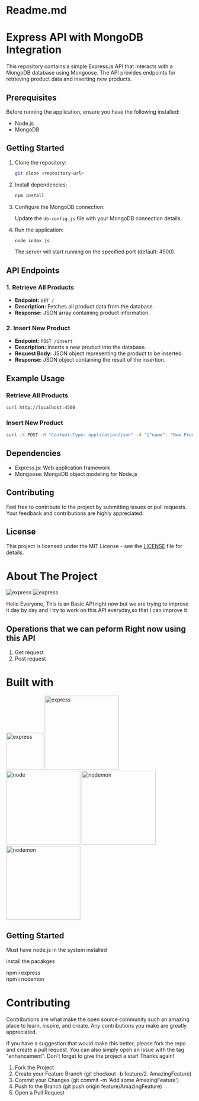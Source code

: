 # Readme.md

# Express API with MongoDB Integration

This repository contains a simple Express.js API that interacts with a MongoDB database using Mongoose. The API provides endpoints for retrieving product data and inserting new products.

## Prerequisites

Before running the application, ensure you have the following installed:

- Node.js
- MongoDB

## Getting Started

1. Clone the repository:

   ```bash
   git clone <repository-url>
   ```

2. Install dependencies:

   ```bash
   npm install
   ```

3. Configure the MongoDB connection:

   Update the `db-config.js` file with your MongoDB connection details.

4. Run the application:

   ```bash
   node index.js
   ```

   The server will start running on the specified port (default: 4500).

## API Endpoints

### 1. Retrieve All Products

- **Endpoint:** `GET /`
- **Description:** Fetches all product data from the database.
- **Response:** JSON array containing product information.

### 2. Insert New Product

- **Endpoint:** `POST /insert`
- **Description:** Inserts a new product into the database.
- **Request Body:** JSON object representing the product to be inserted.
- **Response:** JSON object containing the result of the insertion.

## Example Usage

### Retrieve All Products

```bash
curl http://localhost:4500
```

### Insert New Product

```bash
curl -X POST -H "Content-Type: application/json" -d '{"name": "New Product", "price": 29.99, "category": "Electronics"}' http://localhost:4500/insert
```

## Dependencies

- Express.js: Web application framework
- Mongoose: MongoDB object modeling for Node.js

## Contributing

Feel free to contribute to the project by submitting issues or pull requests. Your feedback and contributions are highly appreciated.

## License

This project is licensed under the MIT License - see the [LICENSE](LICENSE) file for details.   

# About The Project

<img src="./images/Quote-API JSON-Insert.png" alt="express">
<img src="./images/Quote-API JSON.png" alt="express">


Hello Everyone,
This is an Basic API right now but we are trying to improve it day by day and I try to work on this API everyday,so that I can improve it.

<h2>Operations that we can peform Right now using this API</h2>

1. Get request
2. Post request

# Built with
<img src="./svg/love.svg" alt="express" width="100" height="100">


<img src="./svg/express.svg" alt="express" width="200" height="">

<img src="./svg/node.svg" alt="node" width="200" height="">

<img src="./svg/nodemon.svg" alt="nodemon" width="200" height="">


<img src="./svg/mongodb.svg" alt="nodemon" width="200" height="">


<h2>Getting Started</h2>

Must have node.js in the system installed

install the pacakges

npm i express
<br>
npm i nodemon

# Contributing

Contributions are what make the open source community such an amazing place to learn, inspire, and create. Any contributions you make are greatly appreciated.

If you have a suggestion that would make this better, please fork the repo and create a pull request. You can also simply open an issue with the tag "enhancement". Don't forget to give the project a star! Thanks again!

1. Fork the Project
2. Create your Feature Branch (git checkout -b feature/2. AmazingFeature)
3. Commit your Changes (git commit -m 'Add some AmazingFeature')
4. Push to the Branch (git push origin feature/AmazingFeature)
5. Open a Pull Request
